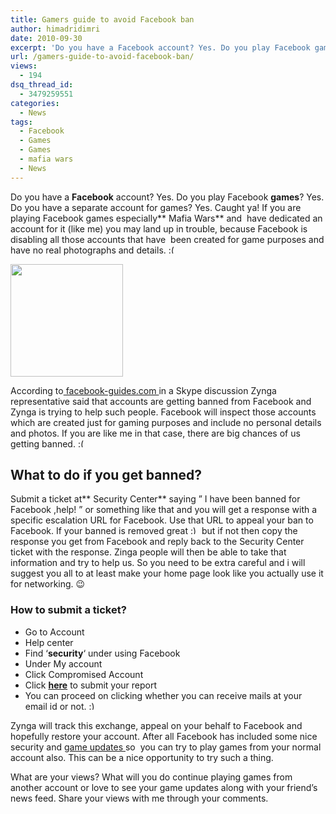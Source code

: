 ```yaml
---
title: Gamers guide to avoid Facebook ban
author: himadridimri
date: 2010-09-30
excerpt: 'Do you have a Facebook account? Yes. Do you play Facebook games? Yes. Do you have a seperate account for games? Yes. Caught ya! If you are playing facebook games especially Mafia Wars and  have dedicated an account for it (like me) you may land up in trouble, because Facebook is  disabling all those accounts that have  been created for game purposes and have no real photographs and details. :('
url: /gamers-guide-to-avoid-facebook-ban/
views:
  - 194
dsq_thread_id:
  - 3479259551
categories:
  - News
tags:
  - Facebook
  - Games
  - Games
  - mafia wars
  - News
---
```

Do you have a **Facebook** account? Yes. Do you play Facebook **games**? Yes. Do you have a separate account for games? Yes. Caught ya! If you are playing Facebook games especially** Mafia Wars** and  have dedicated an account for it (like me) you may land up in trouble, because Facebook is  disabling all those accounts that have  been created for game purposes and have no real photographs and details. <img src="http://devilsworkshop.org/wp-includes/images/smilies/frownie.png" alt=":(" class="wp-smiley" style="height: 1em; max-height: 1em;" />

<a href="http://fbknol.com/gamers-guide-to-avoid-facebook-ban/mafia-wars/" onclick="_gaq.push(['_trackEvent', 'outbound-article', 'http://fbknol.com/gamers-guide-to-avoid-facebook-ban/mafia-wars/', '']);" rel="attachment wp-att-2905"><img class="alignnone size-full  wp-image-50407" src="http://cdn.devilsworkshop.org/files/2010/09/mafia-wars.jpg" alt="" width="180" height="180" /></a>

According to<a href="http://www.facebook-guides.com/mafia-wars/mafia-wars-facebook-account-banned-zynga/" onclick="_gaq.push(['_trackEvent', 'outbound-article', 'http://www.facebook-guides.com/mafia-wars/mafia-wars-facebook-account-banned-zynga/', ' facebook-guides.com ']);" > facebook-guides.com </a>in a Skype discussion Zynga representative said that accounts are getting banned from Facebook and Zynga is trying to help such people. Facebook will inspect those accounts which are created just for gaming purposes and include no personal details and photos. If you are like me in that case, there are big chances of us getting banned. <img src="http://devilsworkshop.org/wp-includes/images/smilies/frownie.png" alt=":(" class="wp-smiley" style="height: 1em; max-height: 1em;" />

## What to do if you get banned?

Submit a ticket at** Security Center** saying &#8221; I have been banned for Facebook ,help! &#8221; or something like that and you will get a response with a specific escalation URL for Facebook. Use that URL to appeal your ban to Facebook. If your banned is removed great <img src="http://devilsworkshop.org/wp-includes/images/smilies/simple-smile.png" alt=":)" class="wp-smiley" style="height: 1em; max-height: 1em;" /> but if not then copy the response you get from Facebook and reply back to the Security Center ticket with the response. Zinga people will then be able to take that information and try to help us. So you need to be extra careful and i will suggest you all to at least make your home page look like you actually use it for networking. 😉

### How to submit a ticket?

  * Go to Account
  * Help center
  * Find &#8216;**security**&#8216; under using Facebook
  * Under My account
  * Click Compromised Account
  * Click **<a href="http://www.facebook.com/help/?page=1023" onclick="_gaq.push(['_trackEvent', 'outbound-article', 'http://www.facebook.com/help/?page=1023', 'here']);" >here</a>** to submit your report
  * You can proceed on clicking whether you can receive mails at your email id or not. <img src="http://devilsworkshop.org/wp-includes/images/smilies/simple-smile.png" alt=":)" class="wp-smiley" style="height: 1em; max-height: 1em;" />

Zynga will track this exchange, appeal on your behalf to Facebook and hopefully restore your account. After all Facebook has included some nice security and <a href="http://fbknol.com/facebook-games-notifications-gets-a-makeover/" onclick="_gaq.push(['_trackEvent', 'outbound-article', 'http://fbknol.com/facebook-games-notifications-gets-a-makeover/', 'game updates ']);" >game updates </a>so  you can try to play games from your normal account also. This can be a nice opportunity to try such a thing.

What are your views? What will you do continue playing games from another account or love to see your game updates along with your friend&#8217;s news feed. Share your views with me through your comments.
